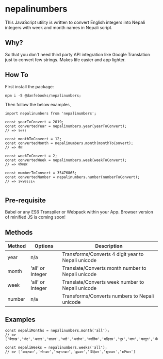 # nepalinumbers
This JavaScript utility is written to convert English integers into Nepali integers with week and month names in Nepali script.

## Why?
So that you don't need third party API integration like Google Translation just to convert few strings. Makes life easier and app lighter.

## How To
First install the package:

`npm i -S @danfebooks/nepalinumbers;`

Then follow the below examples,

```
import nepalinumbers from 'nepalinumbers';

const yearToConvert = 2019;
const convertedYear = nepalinumbers.year(yearToConvert);
// => २०१९

const monthToConvert = 12;
const convertedMonth = nepalinumbers.month(monthToConvert);
// => चैत

const weekToConvert = 2;
const convertedWeek = nepalinumbers.week(weekToConvert);
// => सोमबार

const numberToConvert = 35476865;
const convertedNumber = nepalinumbers.number(numberToConvert);
// => ३५४७६८६५


```


## Pre-requisite
Babel or any ES6 Transpiler or Webpack within your App.
Browser version of minified JS is coming soon!

## Methods
| Method | Options | Description  |
|---|---|---|
| year | n/a |Transforms/Converts 4 digit year to Nepali unicode  |
| month | 'all' or Integer | Translate/Converts month number to Nepali unicode |
| week | 'all' or Integer | Translate/Converts week number to Nepali unicode |
| number | n/a | Transforms/Converts numbers to Nepali unicode |

## Examples
```
const nepaliMonths = nepalinumbers.month('all');
// => ['बैशाख','जेठ','असार','साउन','भदौ','असोज','कार्तिक','मङि्सर','पुष','माघ','फागुन','चैत']
```
```
const nepaliWeeks = nepalinumbers.weeks('all');
// => ['आइतबार','सोमबार','मङ्गलबार','बुधबार','बिहिबार','शुक्रबार','शनिबार']
```